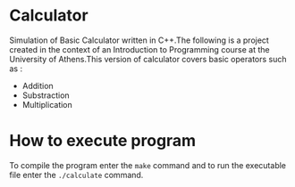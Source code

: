 # Calculator
Simulation of Basic Calculator written in C++.The following is a project created in the context of an Introduction to Programming course at the University of Athens.This version of calculator covers basic operators such as : 
* Addition
* Substraction
* Multiplication
# How to execute program
To compile the program enter the ```make``` command and to run the executable file enter the ```./calculate``` command.
